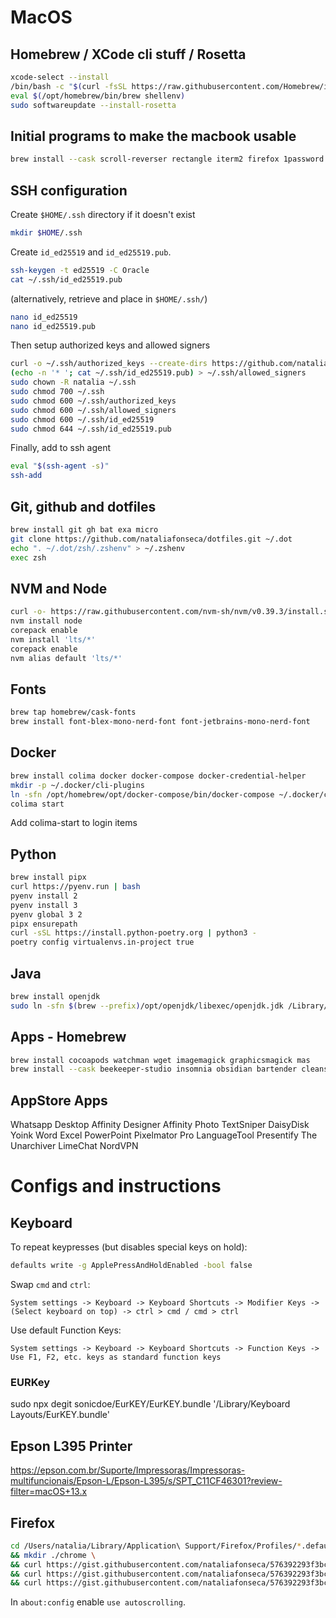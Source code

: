 # MacOS

## Homebrew / XCode cli stuff / Rosetta

```sh
xcode-select --install
/bin/bash -c "$(curl -fsSL https://raw.githubusercontent.com/Homebrew/install/master/install.sh)"
eval $(/opt/homebrew/bin/brew shellenv)
sudo softwareupdate --install-rosetta
```

## Initial programs to make the macbook usable

```sh
brew install --cask scroll-reverser rectangle iterm2 firefox 1password 1password-cli
```

## SSH configuration

Create `$HOME/.ssh` directory if it doesn't exist

```sh
mkdir $HOME/.ssh
```

Create `id_ed25519` and `id_ed25519.pub`.

```sh
ssh-keygen -t ed25519 -C Oracle
cat ~/.ssh/id_ed25519.pub
```

(alternatively, retrieve and place in `$HOME/.ssh/`)

```sh
nano id_ed25519
nano id_ed25519.pub
```

Then setup authorized keys and allowed signers

```sh
curl -o ~/.ssh/authorized_keys --create-dirs https://github.com/nataliafonseca.keys
(echo -n '* '; cat ~/.ssh/id_ed25519.pub) > ~/.ssh/allowed_signers
sudo chown -R natalia ~/.ssh
sudo chmod 700 ~/.ssh
sudo chmod 600 ~/.ssh/authorized_keys
sudo chmod 600 ~/.ssh/allowed_signers
sudo chmod 600 ~/.ssh/id_ed25519
sudo chmod 644 ~/.ssh/id_ed25519.pub
```

Finally, add to ssh agent

```sh
eval "$(ssh-agent -s)"
ssh-add
```

## Git, github and dotfiles

```sh
brew install git gh bat exa micro
git clone https://github.com/nataliafonseca/dotfiles.git ~/.dot
echo ". ~/.dot/zsh/.zshenv" > ~/.zshenv
exec zsh
```

## NVM and Node

```sh
curl -o- https://raw.githubusercontent.com/nvm-sh/nvm/v0.39.3/install.sh | bash
nvm install node
corepack enable
nvm install 'lts/*'
corepack enable
nvm alias default 'lts/*'
```

## Fonts

```sh
brew tap homebrew/cask-fonts
brew install font-blex-mono-nerd-font font-jetbrains-mono-nerd-font
```

## Docker

```sh
brew install colima docker docker-compose docker-credential-helper
mkdir -p ~/.docker/cli-plugins
ln -sfn /opt/homebrew/opt/docker-compose/bin/docker-compose ~/.docker/cli-plugins/docker-compose
colima start
```

Add colima-start to login items

## Python

```sh
brew install pipx
curl https://pyenv.run | bash
pyenv install 2
pyenv install 3
pyenv global 3 2
pipx ensurepath
curl -sSL https://install.python-poetry.org | python3 -
poetry config virtualenvs.in-project true
```

## Java

```sh
brew install openjdk
sudo ln -sfn $(brew --prefix)/opt/openjdk/libexec/openjdk.jdk /Library/Java/JavaVirtualMachines/openjdk.jdk
```

## Apps - Homebrew

```sh
brew install cocoapods watchman wget imagemagick graphicsmagick mas
brew install --cask beekeeper-studio insomnia obsidian bartender cleanshot discord iina imageoptim notion qbittorrent telegram google-chrome sublime-text alt-tab
```

## AppStore Apps

Whatsapp Desktop
Affinity Designer
Affinity Photo
TextSniper
DaisyDisk
Yoink
Word
Excel
PowerPoint
Pixelmator Pro
LanguageTool
Presentify
The Unarchiver
LimeChat
NordVPN

# Configs and instructions

## Keyboard

To repeat keypresses (but disables special keys on hold):

```sh
defaults write -g ApplePressAndHoldEnabled -bool false
```

Swap `cmd` and `ctrl`:

```plain
System settings -> Keyboard -> Keyboard Shortcuts -> Modifier Keys -> (Select keyboard on top) -> ctrl > cmd / cmd > ctrl
```

Use default Function Keys:

```plain
System settings -> Keyboard -> Keyboard Shortcuts -> Function Keys -> Use F1, F2, etc. keys as standard function keys
```

### EURKey

sudo npx degit sonicdoe/EurKEY/EurKEY.bundle '/Library/Keyboard Layouts/EurKEY.bundle'

## Epson L395 Printer

https://epson.com.br/Suporte/Impressoras/Impressoras-multifuncionais/Epson-L/Epson-L395/s/SPT_C11CF46301?review-filter=macOS+13.x

## Firefox

```sh
cd /Users/natalia/Library/Application\ Support/Firefox/Profiles/*.default-release \
&& mkdir ./chrome \
&& curl https://gist.githubusercontent.com/nataliafonseca/576392293f3bc34dd125013a1b5f6dca/raw/0c670187f343bf3cc2e151a5eaa286dc2a109c0e/user.js -o ./user.js \
&& curl https://gist.githubusercontent.com/nataliafonseca/576392293f3bc34dd125013a1b5f6dca/raw/0c670187f343bf3cc2e151a5eaa286dc2a109c0e/userChrome.css -o ./chrome/userChrome.css \
&& curl https://gist.githubusercontent.com/nataliafonseca/576392293f3bc34dd125013a1b5f6dca/raw/0c670187f343bf3cc2e151a5eaa286dc2a109c0e/userContent.css -o ./chrome/userContent.css
```

In `about:config` enable `use autoscrolling`.
